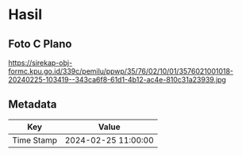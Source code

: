 # Hasil

## Foto C Plano

https://sirekap-obj-formc.kpu.go.id/339c/pemilu/ppwp/35/76/02/10/01/3576021001018-20240225-103419--343ca6f8-61d1-4b12-ac4e-810c31a23939.jpg


## Metadata

| Key        | Value               |
| ---------- | ------------------- |
| Time Stamp | 2024-02-25 11:00:00 |



